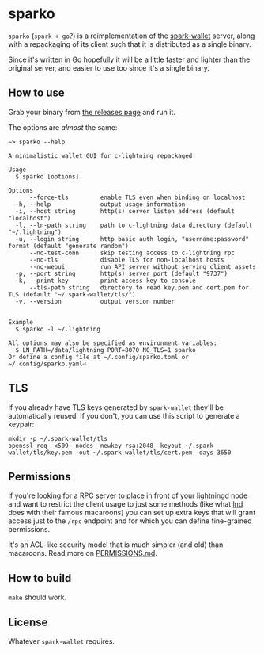 sparko
======

`sparko` (`spark + go`?) is a reimplementation of the [spark-wallet](https://github.com/shesek/spark-wallet) server, along with a repackaging of its client such that it is distributed as a single binary.

Since it's written in Go hopefully it will be a little faster and lighter than the original server, and easier to use too since it's a single binary.

How to use
----------

Grab your binary from [the releases page](https://github.com/fiatjaf/spark/releases) and run it.

The options are _almost_ the same:

```
~> sparko --help

A minimalistic wallet GUI for c-lightning repackaged

Usage
  $ sparko [options]

Options
      --force-tls         enable TLS even when binding on localhost
  -h, --help              output usage information
  -i, --host string       http(s) server listen address (default "localhost")
  -l, --ln-path string    path to c-lightning data directory (default "~/.lightning")
  -u, --login string      http basic auth login, "username:password" format (default "generate random")
      --no-test-conn      skip testing access to c-lightning rpc
      --no-tls            disable TLS for non-localhost hosts
      --no-webui          run API server without serving client assets
  -p, --port string       http(s) server port (default "9737")
  -k, --print-key         print access key to console
      --tls-path string   directory to read key.pem and cert.pem for TLS (default "~/.spark-wallet/tls/")
  -v, --version           output version number


Example
  $ sparko -l ~/.lightning

All options may also be specified as environment variables:
  $ LN_PATH=/data/lightning PORT=8070 NO_TLS=1 sparko
Or define a config file at ~/.config/sparko.toml or ~/.config/sparko.yaml⏎
```


TLS
---

If you already have TLS keys generated by `spark-wallet` they'll be automatically reused. If you don't, you can use this script to generate a keypair:

```
mkdir -p ~/.spark-wallet/tls
openssl req -x509 -nodes -newkey rsa:2048 -keyout ~/.spark-wallet/tls/key.pem -out ~/.spark-wallet/tls/cert.pem -days 3650
```

Permissions
-----------

If you're looking for a RPC server to place in front of your lightningd node and want to restrict the client usage to just some methods (like what [lnd](https://github.com/lightningnetwork/lnd) does with their famous macaroons) you can set up extra keys that will grant access just to the `/rpc` endpoint and for which you can define fine-grained permissions.

It's an ACL-like security model that is much simpler (and old) than macaroons. Read more on [PERMISSIONS.md](PERMISSIONS.md).

How to build
------------

`make` should work.

License
-------

Whatever `spark-wallet` requires.

